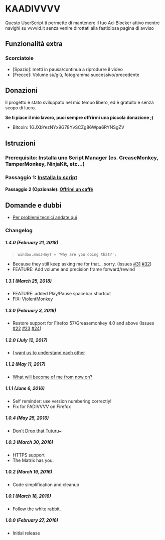 # KAADIVVVV
Questo UserScript ti permette di mantenere il tuo Ad-Blocker attivo mentre navighi su vvvvid.it senza venire dirottati alla fastidiosa pagina di avviso

## Funzionalità extra
### Scorciatoie
* [Spazio]: metti in pausa/continua a riprodurre il video
* [Frecce]: Volume sù/giù, fotogramma successivo/precedente

## Donazioni
Il progetto è stato sviluppato nel mio tempo libero, ed è gratuito e senza scopo di lucro.

**Se ti piace il mio lavoro, puoi sempre offrirmi una piccola donazione ;)**

* Bitcoin: 1GJXbYezNYx9G78YvSCZg86Wpa6RYNSgZV

## Istruzioni
### Prerequisito: Installa uno Script Manager (es. GreaseMonkey, TamperMonkey, NinjaKit, etc...)
### Passaggio 1: [Installa lo script](https://openuserjs.org/install/Robotex/KAADIVVVV_-_vvvvid.it_Anti-Adblock_Killer.min.user.js)
#### Passaggio 2 (Opzionale): [Offrimi un caffé](https://github.com/Robotex/KAADIVVVV/blob/master/README.md#donazioni)

## Domande e dubbi
* [Per problemi tecnici andate qui](https://github.com/Robotex/KAADIVVVV/issues)

### Changelog
##### 1.4.0 (February 21, 2018)
>
> `window.mnsJHnyT = 'Why are you doing that?';` 
* Because they still keep asking me for that... sorry. (Issues [#31](https://github.com/Robotex/KAADIVVVV/issues/31) [#32](https://github.com/Robotex/KAADIVVVV/issues/32))
* FEATURE: Add volume and precision frame forward/rewind

##### 1.3.1 (March 25, 2018)
>
* FEATURE: added Play/Pause spacebar shortcut
* FIX: ViolentMonkey

##### 1.3.0 (February 3, 2018)
>
* Restore support for Firefox 57/Greasemonkey 4.0 and above (Issues [#22](https://github.com/Robotex/KAADIVVVV/issues/22) [#23](https://github.com/Robotex/KAADIVVVV/issues/23) [#24](https://github.com/Robotex/KAADIVVVV/issues/24))

##### 1.2.0 (July 12, 2017)
>
* [I want us to understand each other](https://github.com/Robotex/KAADIVVVV/issues/16)

##### 1.1.2 (May 11, 2017)
>
* [What will become of me from now on?](https://github.com/Robotex/KAADIVVVV/issues/14)

##### 1.1.1 (June 6, 2016)
>
* Self reminder: use version numbering correctly!
* Fix for FADIVVVV on Firefox

##### 1.0.4 (May 25, 2016)
>
* [Don't Drop that Tuturu~](https://github.com/Robotex/KAADIVVVV/issues/6)

##### 1.0.3 (March 30, 2016)
>
* HTTPS support
* The Matrix has you.

##### 1.0.2 (March 19, 2016)
>
* Code simplification and cleanup

##### 1.0.1 (March 18, 2016)
> 
* Follow the white rabbit.

##### 1.0.0 (February 27, 2016)
>
* Initial release


